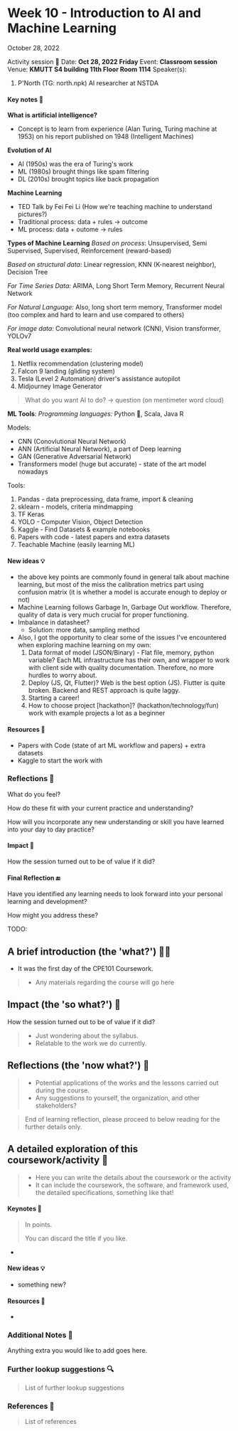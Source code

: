 # Week 10 - Introduction to AI and Machine Learning

October 28, 2022

Activity session 🏫 Date: **Oct 28, 2022 Friday** Event: **Classroom session** Venue: **KMUTT S4 building 11th Floor Room 1114** Speaker(s):

1. P'North (TG: north.npk) AI researcher at NSTDA

#### Key notes 📝

**What is artificial intelligence?**

* Concept is to learn from experience (Alan Turing, Turing machine at 1953) on his report published on 1948 (Intelligent Machines)

**Evolution of AI**

* AI (1950s) was the era of Turing's work
* ML (1980s) brought things like spam filtering
* DL (2010s) brought topics like back propagation

**Machine Learning**

* TED Talk by Fei Fei Li (How we're teaching machine to understand pictures?)
* Traditional process: data + rules -> outcome
* ML process: data + outome -> rules

**Types of Machine Learning** _Based on process_: Unsupervised, Semi Supervised, Supervised, Reinforcement (reward-based)

_Based on structural data:_ Linear regression, KNN (K-nearest neighbor), Decision Tree

_For Time Series Data:_ ARIMA, Long Short Term Memory, Recurrent Neural Network

_For Natural Language:_ Also, long short term memory, Transformer model (too complex and hard to learn and use compared to others)

_For image data:_ Convolutional neural network (CNN), Vision transformer, YOLOv7

**Real world usage examples:**

1. Netflix recommendation (clustering model)
2. Falcon 9 landing (gliding system)
3. Tesla (Level 2 Automation) driver's assistance autopilot
4. Midjourney Image Generator

> What do you want AI to do? -> question (on mentimeter word cloud)

**ML Tools**: _Programming languages:_ Python 🌟, Scala, Java R

Models:

* CNN (Conovlutional Neural Network)
* ANN (Artificial Neural Network), a part of Deep learning
* GAN (Generative Adversarial Network)
* Transformers model (huge but accurate) - state of the art model nowadays

Tools:

1. Pandas - data preprocessing, data frame, import & cleaning
2. sklearn - models, criteria mindmapping
3. TF Keras
4. YOLO - Computer Vision, Object Detection
5. Kaggle - Find Datasets & example notebooks
6. Papers with code - latest papers and extra datasets
7. Teachable Machine (easily learning ML)

#### New ideas 💡

* the above key points are commonly found in general talk about machine learning, but most of the miss the calibration metrics part using confusion matrix (it is whether a model is accurate enough to deploy or not)
* Machine Learning follows Garbage In, Garbage Out workflow. Therefore, quality of data is very much crucial for proper functioning.
* Imbalance in datasheet?
  * Solution: more data, sampling method
* Also, I got the opportunity to clear some of the issues I've encountered when exploring machine learning on my own:
  1. Data format of model (JSON/Binary) - Flat file, memory, python variable? Each ML infrastructure has their own, and wrapper to work with client side with quality documentation. Therefore, no more hurdles to worry about.
  2. Deploy (JS, Qt, Flutter)? Web is the best option (JS). Flutter is quite broken. Backend and REST approach is quite laggy.
  3. Starting a career!
  4. How to choose project \[hackathon]? (hackathon/technology/fun) work with example projects a lot as a beginner

#### Resources 🎁

* Papers with Code (state of art ML workflow and papers) + extra datasets
* Kaggle to start the work with

### Reflections 🔮

What do you feel?

How do these fit with your current practice and understanding?

How will you incorporate any new understanding or skill you have learned into your day to day practice?

#### Impact 🚀

How the session turned out to be of value if it did?

#### Final Reflection 🔚

Have you identified any learning needs to look forward into your personal learning and development?

How might you address these?

TODO:

## A brief introduction (the 'what?') 🤷‍♂️

* It was the first day of the CPE101 Coursework.

> * Any materials regarding the course will go here

## Impact  (the 'so what?') 🚀

How the session turned out to be of value if it did?

> * Just wondering about the syllabus.
> * Relatable to the work we do currently.

## Reflections (the 'now what?') 🤔

> * Potential applications of the works and the lessons carried out during the course.
> * Any suggestions to yourself, the organization, and other stakeholders?

> End of learning reflection, please proceed to below reading for the further details only.

## A detailed exploration of this coursework/activity 📄

> * Here you can write the details about the coursework or the activity
> * It can include the coursework, the software, and framework used, the detailed specifications, something like that!

#### Keynotes 📝

> In points.
>
> You can discard the title if you like.

* 

#### New ideas 💡

* something new?

#### Resources 🎁

* 

### Additional Notes 📄

Anything extra you would like to add goes here.

### Further lookup suggestions 🔍

> List of further lookup suggestions

### References 🔖

> List of references
